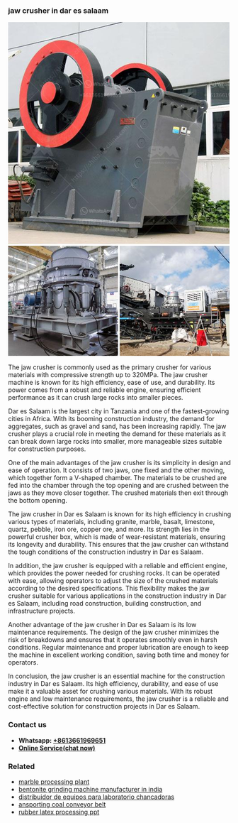 <h3>jaw crusher in dar es salaam</h3><img src='1703042107.jpg' alt=''><p>The jaw crusher is commonly used as the primary crusher for various materials with compressive strength up to 320MPa. The jaw crusher machine is known for its high efficiency, ease of use, and durability. Its power comes from a robust and reliable engine, ensuring efficient performance as it can crush large rocks into smaller pieces.</p><p>Dar es Salaam is the largest city in Tanzania and one of the fastest-growing cities in Africa. With its booming construction industry, the demand for aggregates, such as gravel and sand, has been increasing rapidly. The jaw crusher plays a crucial role in meeting the demand for these materials as it can break down large rocks into smaller, more manageable sizes suitable for construction purposes.</p><p>One of the main advantages of the jaw crusher is its simplicity in design and ease of operation. It consists of two jaws, one fixed and the other moving, which together form a V-shaped chamber. The materials to be crushed are fed into the chamber through the top opening and are crushed between the jaws as they move closer together. The crushed materials then exit through the bottom opening.</p><p>The jaw crusher in Dar es Salaam is known for its high efficiency in crushing various types of materials, including granite, marble, basalt, limestone, quartz, pebble, iron ore, copper ore, and more. Its strength lies in the powerful crusher box, which is made of wear-resistant materials, ensuring its longevity and durability. This ensures that the jaw crusher can withstand the tough conditions of the construction industry in Dar es Salaam.</p><p>In addition, the jaw crusher is equipped with a reliable and efficient engine, which provides the power needed for crushing rocks. It can be operated with ease, allowing operators to adjust the size of the crushed materials according to the desired specifications. This flexibility makes the jaw crusher suitable for various applications in the construction industry in Dar es Salaam, including road construction, building construction, and infrastructure projects.</p><p>Another advantage of the jaw crusher in Dar es Salaam is its low maintenance requirements. The design of the jaw crusher minimizes the risk of breakdowns and ensures that it operates smoothly even in harsh conditions. Regular maintenance and proper lubrication are enough to keep the machine in excellent working condition, saving both time and money for operators.</p><p>In conclusion, the jaw crusher is an essential machine for the construction industry in Dar es Salaam. Its high efficiency, durability, and ease of use make it a valuable asset for crushing various materials. With its robust engine and low maintenance requirements, the jaw crusher is a reliable and cost-effective solution for construction projects in Dar es Salaam.</p><h3>Contact us</h3><ul><li><strong>Whatsapp:&nbsp;<a href="https://wa.me/8613661969651">+8613661969651</a></strong></li><li><a href="https://swt.shibang-china.com/?git&amp;zhl&amp;jaw crusher in dar es salaam"><strong>Online Service(chat now)</strong></a></li></ul><h3>Related</h3><ul><li><a href='marble processing plant.md'>marble processing plant</a></li><li><a href='bentonite grinding machine manufacturer in india.md'>bentonite grinding machine manufacturer in india</a></li><li><a href='distribuidor de equipos para laboratorio chancadoras.md'>distribuidor de equipos para laboratorio chancadoras</a></li><li><a href='ansporting coal conveyor belt.md'>ansporting coal conveyor belt</a></li><li><a href='rubber latex processing ppt.md'>rubber latex processing ppt</a></li></ul>